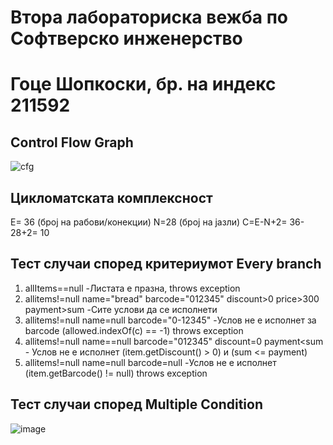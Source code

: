 # Втора лабораториска вежба по Софтверско инженерство
# Гоце Шопкоски, бр. на индекс 211592
## Control Flow Graph 
![cfg](https://github.com/shopkoski/SI_2024_lab2_211592/assets/163521657/e5808ef9-aeca-4752-ac35-6a703964d854)

## Цикломатската комплексност 
E= 36 (број на рабови/конекции) N=28 (број на јазли) C=E-N+2= 36-28+2= 10

## Тест случаи според критериумот Every branch
1.	allItems==null -Листата е празна, throws exception
2.	allitems!=null name="bread" barcode="012345" discount>0 price>300 payment>sum -Сите услови да се исполнети
3.	allitems!=null name=null barcode="0-12345" -Услов не е исполнет за barcode (allowed.indexOf(c) == -1) throws exception
4.	allitems!=null name==null barcode="012345" discount=0 payment<sum - Услов не е исполнет (item.getDiscount() > 0) и (sum <= payment)
5.	allitems!=null name=null barcode=null -Услов не е исполнет (item.getBarcode() != null) throws exception

## Тест случаи според Multiple Condition

![image](https://github.com/shopkoski/SI_2024_lab2_211592/assets/163521657/ce471790-edc7-4759-8adc-ece30d9cedc7)
